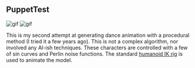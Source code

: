 PuppetTest
----------

![gif](https://i.imgur.com/uS4rbD5.gif)
![gif](https://i.imgur.com/XLNbNfT.gif)

This is my second attempt at generating dance animation with a procedural
method (I tried it a few years ago). This is not a complex algorithm, nor
involved any AI-ish techniques. These characters are controlled with a few of
sin curves and Perlin noise functions. The standard [humanoid IK rig] is used
to animate the model.

[humanoid IK rig]: https://docs.unity3d.com/Manual/InverseKinematics.html
